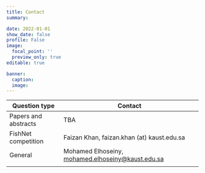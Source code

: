 ```yaml
---
title: Contact
summary:

date: 2022-01-01
show_date: false
profile: False
image:
  focal_point: ''
  preview_only: true
editable: true

banner:
  caption:
  image:
---
```


| Question type | Contact |
|---------------|---------|
| Papers and abstracts | TBA |
| FishNet competition | Faizan Khan, faizan.khan (at) kaust.edu.sa |
| General | Mohamed Elhoseiny, mohamed.elhoseiny@kaust.edu.sa |
|||
